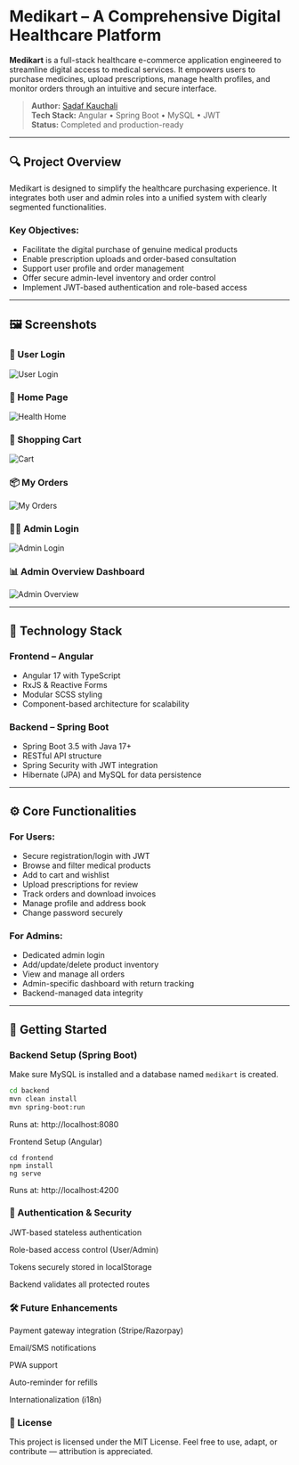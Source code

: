 # Medikart – A Comprehensive Digital Healthcare Platform

**Medikart** is a full-stack healthcare e-commerce application engineered to streamline digital access to medical services. It empowers users to purchase medicines, upload prescriptions, manage health profiles, and monitor orders through an intuitive and secure interface.

> **Author:** [Sadaf Kauchali](https://github.com/SadafKauchali)  
> **Tech Stack:** Angular • Spring Boot • MySQL • JWT  
> **Status:** Completed and production-ready

---

## 🔍 Project Overview

Medikart is designed to simplify the healthcare purchasing experience. It integrates both user and admin roles into a unified system with clearly segmented functionalities.

### Key Objectives:
- Facilitate the digital purchase of genuine medical products  
- Enable prescription uploads and order-based consultation  
- Support user profile and order management  
- Offer secure admin-level inventory and order control  
- Implement JWT-based authentication and role-based access

---

## 🖼️ Screenshots

### 🔐 User Login
![User Login](Screenshot/UserLogin.png)

### 🏥 Home Page
![Health Home](Screenshot/HealthHome.png)

### 🛒 Shopping Cart
![Cart](Screenshot/cart.png)

### 📦 My Orders
![My Orders](Screenshot/MyOrders.png)

### 🧑‍💼 Admin Login
![Admin Login](Screenshot/AdminLogin.png)

### 📊 Admin Overview Dashboard
![Admin Overview](Screenshot/Overview.png)

---

## 🧠 Technology Stack

### Frontend – Angular
- Angular 17 with TypeScript  
- RxJS & Reactive Forms  
- Modular SCSS styling  
- Component-based architecture for scalability

### Backend – Spring Boot
- Spring Boot 3.5 with Java 17+  
- RESTful API structure  
- Spring Security with JWT integration  
- Hibernate (JPA) and MySQL for data persistence

---

## ⚙️ Core Functionalities

### For Users:
- Secure registration/login with JWT  
- Browse and filter medical products  
- Add to cart and wishlist  
- Upload prescriptions for review  
- Track orders and download invoices  
- Manage profile and address book  
- Change password securely

### For Admins:
- Dedicated admin login  
- Add/update/delete product inventory  
- View and manage all orders  
- Admin-specific dashboard with return tracking  
- Backend-managed data integrity

---

## 🚀 Getting Started

### Backend Setup (Spring Boot)

Make sure MySQL is installed and a database named `medikart` is created.

```bash
cd backend
mvn clean install
mvn spring-boot:run
```

Runs at: http://localhost:8080

Frontend Setup (Angular)
```
cd frontend
npm install
ng serve
```
Runs at: http://localhost:4200

### 🔐 Authentication & Security
JWT-based stateless authentication

Role-based access control (User/Admin)

Tokens securely stored in localStorage

Backend validates all protected routes

### 🛠️ Future Enhancements
Payment gateway integration (Stripe/Razorpay)

Email/SMS notifications

PWA support

Auto-reminder for refills

Internationalization (i18n)

### 📜 License
This project is licensed under the MIT License.
Feel free to use, adapt, or contribute — attribution is appreciated.

